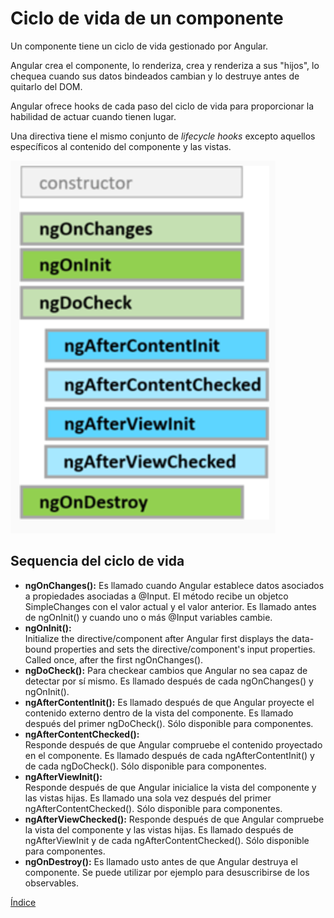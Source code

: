 # Ciclo de vida de un componente

Un componente tiene un ciclo de vida gestionado por Angular.

Angular crea el componente, lo renderiza, crea y renderiza a sus "hijos", lo chequea cuando sus datos bindeados cambian y lo destruye antes de quitarlo del DOM.

Angular ofrece hooks de cada paso del ciclo de vida para proporcionar la habilidad de actuar cuando tienen lugar.

Una directiva tiene el mismo conjunto de *lifecycle hooks* excepto aquellos específicos al contenido del componente y las vistas.

![Ciclo de vida de un componente](img/lifecycle.png "Ciclo de vida de un componente")

## Sequencia del ciclo de vida

- **ngOnChanges():** 
Es llamado cuando Angular establece datos asociados a propiedades asociadas a @Input. El método recibe un objetco SimpleChanges con el valor actual y el valor anterior.
Es llamado antes de ngOnInit() y cuando uno o más @Input variables cambie.
- **ngOnInit():**	
Initialize the directive/component after Angular first displays the data-bound properties and sets the directive/component's input properties.
Called once, after the first ngOnChanges().
- **ngDoCheck():**
Para checkear cambios que Angular no sea capaz de detectar por sí mismo. Es llamado después de cada ngOnChanges() y ngOnInit().
- **ngAfterContentInit():**
Es llamado después de que Angular proyecte el contenido externo dentro de la vista del componente. Es llamado después del primer ngDoCheck().
Sólo disponible para componentes.
- **ngAfterContentChecked():**	
Responde después de que Angular compruebe el contenido proyectado en el componente.
Es llamado después de cada  ngAfterContentInit() y de cada ngDoCheck().
Sólo disponible para componentes.
- **ngAfterViewInit():**	
Responde después de que Angular inicialice la vista del componente y las vistas hijas.
Es llamado una sola vez después del primer ngAfterContentChecked().
Sólo disponible para componentes.
- **ngAfterViewChecked():**	
Responde después de que Angular compruebe la vista del componente y las vistas hijas.
Es llamado después de ngAfterViewInit y de cada ngAfterContentChecked().
Sólo disponible para componentes.
- **ngOnDestroy():**
Es llamado usto antes de que Angular destruya el componente. Se puede utilizar por ejemplo para desuscribirse de los observables.


[Índice](index.md)
